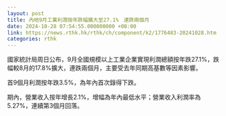 ```yaml
---
layout: post
title: 內地9月工業利潤按年跌幅擴大至27.1%　連跌兩個月
date: 2024-10-28 07:54:55.000000000 +08:00
link: https://news.rthk.hk/rthk/ch/component/k2/1776483-20241028.htm
categories: rthk
---
```


國家統計局周日公布，9月全國規模以上工業企業實現利潤總額按年跌27.1%，跌幅較8月的17.8%擴大，連跌兩個月，主要受去年同期高基數等因素影響。

首9個月利潤按年跌3.5%，為年內首次錄得下跌。

期內，營業收入按年增長2.1%，增幅為年內最低水平；營業收入利潤率為5.27%，連續第3個月回落。
